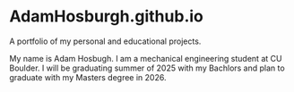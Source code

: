 # AdamHosburgh.github.io
A portfolio of my personal and educational projects.

My name is Adam Hosbugh. I am a mechanical engineering student at CU Boulder. I will be graduating summer of 2025 with my Bachlors and plan to graduate with my Masters degree in 2026. 
